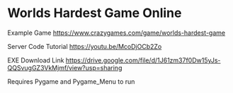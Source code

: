 # Worlds Hardest Game Online 

Example Game
https://www.crazygames.com/game/worlds-hardest-game

Server Code Tutorial
https://youtu.be/McoDjOCb2Zo

EXE Download Link
https://drive.google.com/file/d/1J61zm37f0Dw15yJs-QQSvugGZ3VkMjmf/view?usp=sharing

Requires Pygame and Pygame_Menu to run
